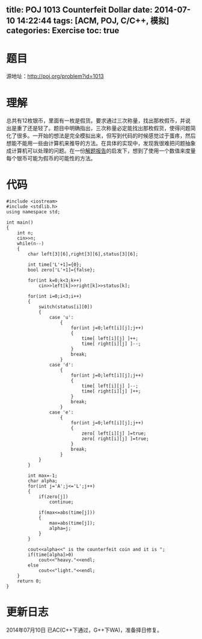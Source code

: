 title: POJ 1013 Counterfeit Dollar
date: 2014-07-10 14:22:44
tags: [ACM, POJ, C/C++, 模拟]
categories: Exercise
toc: true
---
# 题目
源地址：http://poj.org/problem?id=1013

# 理解
总共有12枚银币，里面有一枚是假货。要求通过三次称量，找出那枚假币，并说出是重了还是轻了。题目中明确指出，三次称量必定能找出那枚假货，使得问题简化了很多。一开始的想法是完全模拟出来，但写到代码的时候感觉过于蛋疼，然后想能不能用一些由计算机来推导的方法。在具体的实现中，发现我很难把问题抽象成计算机可以处理的问题。在一份[解题报告](http://blog.csdn.net/lyy289065406/article/details/6661421)的启发下，想到了使用一个数值来度量每个银币可能为假币的可能性的方法。

<!-- more -->

# 代码
```
#include <iostream>
#include <stdlib.h>
using namespace std;

int main()
{
	int n;
	cin>>n;
	while(n--)
	{
		char left[3][6],right[3][6],status[3][6];

		int time['L'+1]={0};  
		bool zero['L'+1]={false};  

		for(int k=0;k<3;k++)
			cin>>left[k]>>right[k]>>status[k];	

		for(int i=0;i<3;i++)
		{
			switch(status[i][0])  
			{
			    case 'u':    
					{
						for(int j=0;left[i][j];j++)
						{
							time[ left[i][j] ]++;  
							time[ right[i][j] ]--;  
						}
						break;
					}
				case 'd':    
					{
						for(int j=0;left[i][j];j++)
						{
							time[ left[i][j] ]--;  
							time[ right[i][j] ]++;  
						}
						break;
					}
				case 'e':     
					{
						for(int j=0;left[i][j];j++)
						{
							zero[ left[i][j] ]=true;   
							zero[ right[i][j] ]=true;  
						}
						break;
					}
			}
		}

		int max=-1;  
		char alpha;
		for(int j='A';j<='L';j++)
		{
			if(zero[j])  
				continue;

			if(max<=abs(time[j]))
			{
				max=abs(time[j]);
				alpha=j;
			}
		}

		cout<<alpha<<" is the counterfeit coin and it is ";
		if(time[alpha]>0)
			cout<<"heavy."<<endl;
		else
			cout<<"light."<<endl;
	}
	return 0;
}
```

# 更新日志
2014年07月10日 已AC(C++下通过，G++下WA)，准备择日修复。